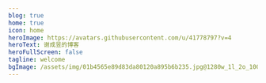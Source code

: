 ```yaml
---
blog: true
home: true
icon: home
heroImage: https://avatars.githubusercontent.com/u/41778797?v=4
heroText: 谢成昱的博客
heroFullScreen: false
tagline: welcome
bgImage: /assets/img/01b4565e89d83da80120a895b6b235.jpg@1280w_1l_2o_100sh.jpg
---
```

